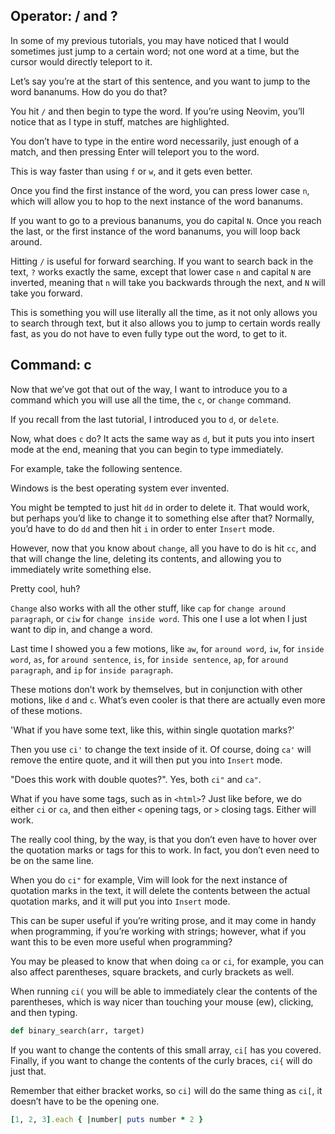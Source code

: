 ## Operator: / and ?

In some of my previous tutorials, you may have noticed that I would sometimes just jump to a certain word; not one word at a time, but the cursor would directly teleport to it.

Let’s say you’re at the start of this sentence, and you want to jump to the word bananums. How do you do that?

You hit `/` and then begin to type the word. If you’re using Neovim, you’ll notice that as I type in stuff, matches are highlighted.

You don’t have to type in the entire word necessarily, just enough of a match, and then pressing Enter will teleport you to the word.

This is way faster than using `f` or `w`, and it gets even better.

Once you find the first instance of the word, you can press lower case `n`, which will allow you to hop to the next instance of the word bananums.

If you want to go to a previous bananums, you do capital `N`. Once you reach the last, or the first instance of the word bananums, you will loop back around.

Hitting `/` is useful for forward searching. If you want to search back in the text, `?` works exactly the same, except that lower case `n` and capital `N` are inverted, meaning that `n` will take you backwards through the next, and `N` will take you forward.

This is something you will use literally all the time, as it not only allows you to search through text, but it also allows you to jump to certain words really fast, as you do not have to even fully type out the word, to get to it.

## Command: c

Now that we’ve got that out of the way, I want to introduce you to a command which you will use all the time, the `c`, or `change` command.

If you recall from the last tutorial, I introduced you to `d`, or `delete`.

Now, what does `c` do? It acts the same way as `d`, but it puts you into insert mode at the end, meaning that you can begin to type immediately.

For example, take the following sentence.

Windows is the best operating system ever invented.

You might be tempted to just hit `dd` in order to delete it. That would work, but perhaps you’d like to change it to something else after that? Normally, you’d have to do `dd` and then hit `i` in order to enter `Insert` mode.

However, now that you know about `change`, all you have to do is hit `cc`, and that will change the line, deleting its contents, and allowing you to immediately write something else.

Pretty cool, huh?

`Change` also works with all the other stuff, like `cap` for `change around paragraph`, or `ciw` for `change inside word`. This one I use a lot when I just want to dip in, and change a word.

Last time I showed you a few motions, like `aw`, for `around word`, `iw`, for `inside word`, `as`, for `around sentence`, `is`, for `inside sentence`, `ap`, for `around paragraph`, and `ip` for `inside paragraph`.

These motions don’t work by themselves, but in conjunction with other motions, like `d` and `c`. What’s even cooler is that there are actually even more of these motions.

'What if you have some text, like this, within single quotation marks?'

Then you use `ci'` to change the text inside of it. Of course, doing `ca'` will remove the entire quote, and it will then put you into `Insert` mode.

"Does this work with double quotes?". Yes, both `ci"` and `ca"`.

What if you have some tags, such as in `<html>`? Just like before, we do either `ci` or `ca`, and then either `<` opening tags, or `>` closing tags. Either will work.

The really cool thing, by the way, is that you don’t even have to hover over the quotation marks or tags for this to work. In fact, you don’t even need to be on the same line.

When you do `ci"` for example, Vim will look for the next instance of quotation marks in the text, it will delete the contents between the actual quotation marks, and it will put you into `Insert` mode.

This can be super useful if you’re writing prose, and it may come in handy when programming, if you’re working with strings; however, what if you want this to be even more useful when programming?

You may be pleased to know that when doing `ca` or `ci`, for example, you can also affect parentheses, square brackets, and curly brackets as well.

When running `ci(` you will be able to immediately clear the contents of the parentheses, which is way nicer than touching your mouse (ew), clicking, and then typing.

```ruby
def binary_search(arr, target)
```

If you want to change the contents of this small array, `ci[` has you covered. Finally, if you want to change the contents of the curly braces, `ci{` will do just that.

Remember that either bracket works, so `ci]` will do the same thing as `ci[`, it doesn’t have to be the opening one.

```ruby
[1, 2, 3].each { |number| puts number * 2 }
```
